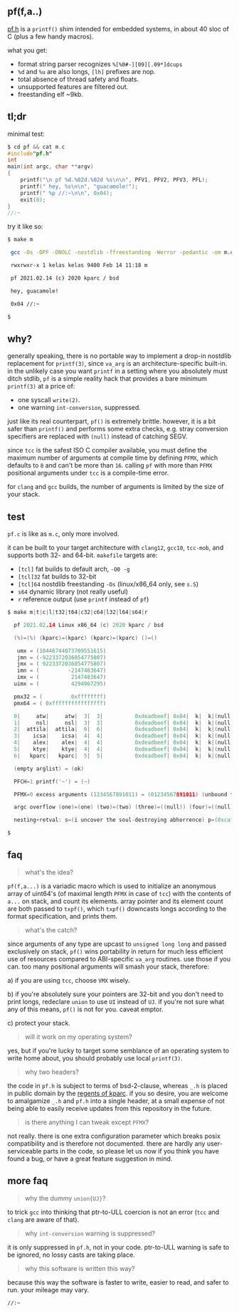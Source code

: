## pf(f,a..)

[pf.h](https://github.com/kelas/pf/blob/master/pf.c) is a `printf()` shim intended for embedded systems, in about 40 sloc of C (plus a few handy macros).

what you get:

* format string parser recognizes `%[%0#-][09][.09*]dcups`
* `%d` and `%u` are also longs, `[lh]` prefixes are nop.
* total absence of thread safety and floats.
* unsupported features are filtered out.
* freestanding elf ~9kb.

## tl;dr

minimal test:

```c
$ cd pf && cat m.c
#include"pf.h"
int
main(int argc, char **argv)
{
    printf("\n pf %d.%02d.%02d %s\n\n", PFV1, PFV2, PFV3, PFL);
    printf(" hey, %s\n\n", "guacamole!");
    printf(" %p //:~\n\n", 0x04);
    exit(0);
}
//:~
```

try it like so:

```bash
$ make m

 gcc -Os -DPF -DNOLC -nostdlib -ffreestanding -Werror -pedantic -om m.c s.S

 rwxrwxr-x 1 kelas kelas 9400 Feb 14 11:18 m

 pf 2021.02.14 (c) 2020 kparc / bsd

 hey, guacamole!

 0x04 //:~

$
```

## why?

generally speaking, there is no portable way to implement a drop-in nostdlib
replacement for `printf(3)`, since `va_arg` is an architecture-specific
built-in. in the unlikely case you want `printf` in a setting where you
absolutely must ditch stdlib, `pf` is a simple reality hack that provides
a bare minimum `printf(3)` at a price of:

* one syscall `write(2)`.
* one warning `int-conversion`, suppressed.

just like its real counterpart, `pf()` is extremely brittle. however, it
is a bit safer than `printf()` and performs some extra checks, e.g. stray
conversion specifiers are replaced with `(null)` instead of catching SEGV.

since `tcc` is the safest ISO C compiler available, you must define
the maximum number of arguments at compile time by defining `PFMX`, which
defaults to `8` and can't be more than `16`. calling `pf` with more than
`PFMX` positional arguments under `tcc` is a compile-time error.

for `clang` and `gcc` builds, the number of arguments is limited by the size of
your stack.

## test

`pf.c` is like as `m.c`, only more involved.

it can be built to your target architecture with `clang12`, `gcc10`, `tcc-mob`,
and supports both 32- and 64-bit. `makefile` targets are:

* `[tcl]` fat builds to default arch, `-O0 -g`
* `[tcl]32` fat builds to 32-bit
* `[tcl]64` nostdlib freestanding `-Os` (linux/x86_64 only, see `s.S`)
* `s64` dynamic library (not really useful)
* `r` reference output (use `printf` instead of `pf`)

```c
$ make m|t|c|l|t32|t64|c32|c64|l32|l64|s64|r

  pf 2021.02.14 Linux x86_64 (c) 2020 kparc / bsd

  (%)=(%) (kparc)=(kparc) (kparc)=(kparc) ()=()

   umx = (18446744073709551615)
   jmn = (-9223372036854775807)
   jmx = ( 9223372036854775807)
   imn = (         -2147483647)
   imx = (          2147483647)
  uimx = (          4294967295)

  pmx32 = (         0xffffffff)
  pmx64 = ( 0xffffffffffffffff)

  0|     atw|     atw|  3|  3|          0xdeadbeef| 0x04|  k|  k|(null)|
  1|     nsl|     nsl|  3|  3|          0xdeadbeef| 0x04|  k|  k|(null)|
  2|  attila|  attila|  6|  6|          0xdeadbeef| 0x04|  k|  k|(null)|
  3|    icsa|    icsa|  4|  4|          0xdeadbeef| 0x04|  k|  k|(null)|
  4|    alex|    alex|  4|  4|          0xdeadbeef| 0x04|  k|  k|(null)|
  5|    ktye|    ktye|  4|  4|          0xdeadbeef| 0x04|  k|  k|(null)|
  6|   kparc|   kparc|  5|  5|          0xdeadbeef| 0x04|  k|  k|(null)|

  (empty arglist) = (ok)

  PFCH=1 printf('~') = (~)

  PFMX=0 excess arguments (1234567891011) = (01234567891011) (unbound for gcc/clang builds)

  argc overflow (one)=(one) (two)=(two) (three)=((null)) (four)=((null))

  nesting+retval: s=(i uncover the soul-destroying abhorrence) p=(0xcafebabe)=(3405691582) c=(K) eot=(0x04) n=(108) //:~

$
```

## faq

> what's the idea?

`pf(f,a...)` is a variadic macro which is used to initialize an anonymous 
array of uint64's (of maximal length `PFMX` in case of `tcc`) with the contents of `a...` on
stack, and count its elements. array pointer and its element count are both passed to 
`txpf()`, which `txpf()` downcasts longs according to the format specification, and prints them.

> what's the catch?

since arguments of any type are upcast to `unsigned long long` and passed exclusively on stack,
`pf()` wins portability in return for much less efficient use of resources compared to ABI-specific 
`va_arg` routines. use those if you can. too many positional arguments will smash your stack, therefore:

a) if you are using `tcc`, choose `VMX` wisely.

b) if you're absolutely sure your pointers are 32-bit and you don't need to print
longs, redeclare `union` to use `UI` instead of `UJ`. if you're not sure what
any of this means, `pf()` is not for you. caveat emptor.

c) protect your stack.

> will it work on my operating system?

yes, but if you're lucky to target some semblance of an operating system to write
home about, you should probably use local `printf(3)`.

> why two headers?

the code in `pf.h` is subject to terms of bsd-2-clause, whereas `_.h` is
placed in public domain by the [regents of kparc](https://github.com/kparc).
if you so desire, you are welcome to amalgamize `_.h` and `pf.h` into a single header,
at a small expense of not being able to easily receive updates from this repository
in the future.

> is there anything I can tweak except `PFMX`?

not really. there is one extra configuration parameter which breaks posix
compatibility and is therefore not documented. there are hardly any 
user-serviceable parts in the code, so please let us now if you think
you have found a bug, or have a great feature suggestion in mind.

## more faq

> why the dummy `union{UJ}`?

to trick `gcc` into thinking that ptr-to-ULL coercion is not an error (`tcc`
and `clang` are aware of that).

> why `int-conversion` warning is suppressed?

it is only suppressed in `pf.h`, not in your code. ptr-to-ULL warning is
safe to be ignored, no lossy casts are taking place.

> why this software is written this way?

because this way the software is faster to write, easier to read, and safer to run.
your mileage may vary.

`//:~`
